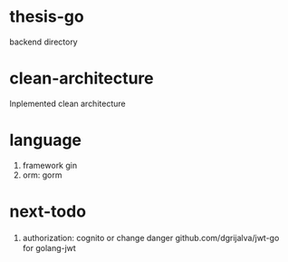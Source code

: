 # thesis-go
backend directory

# clean-architecture
Inplemented clean architecture

# language
1. framework gin
2. orm: gorm

# next-todo
1. authorization: cognito or change danger github.com/dgrijalva/jwt-go　for golang-jwt
